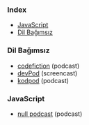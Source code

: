 ### Index

* [JavaScript](#javascript)
* [Dil Bağımsız](#dil-bagimsiz)


### Dil Bağımsız

* [codefiction](https://codefiction.tech/) (podcast)
* [devPod](https://devpod.org/) (screencast)
* [kodpod](https://kodpod.live/) (podcast)


### JavaScript

* [null podcast](https://soundcloud.com/nullpodcast) (podcast)
